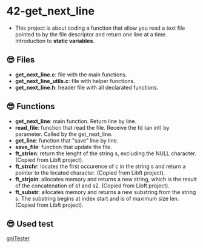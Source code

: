 # 42-get_next_line
- This project is about coding a function that allow you read a text file pointed to by the file descriptor and return one line at a time. Introduction to **static variables**.

## :sunglasses: Files
- **get_next_line.c**: file with the main functions.
- **get_next_line_utils.c**: file with helper functions.
- **get_next_line.h**: header file with all declarated functions.

## :sunglasses: Functions
- **get_next_line**: main function. Return line by line.
- **read_file**: function that read the file. Receive the fd (an int) by parameter. Called by the get_next_line.
- **get_line**: function that "save" line by line.
- **save_file**: function that update the file.
- **ft_strlen**: return the lenght of the string s, excluding the NULL character. (Copied from Libft project).
- **ft_strchr**: locates the first occurence of c in the string s and return a pointer to the located character. (Copied from Libft project).
- **ft_strjoin**: allocates memory and returns a new string, which is the result of the concatenation of s1 and s2. (Copied from Libft project).
- **ft_substr**: allocates memory and returns a new substring from the string s. The substring begins at index start and is of maximum size len. (Copied from Libft project).

## :sunglasses: Used test
[gnlTester](https://github.com/Tripouille/gnlTester)
